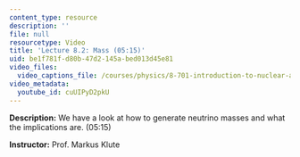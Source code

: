 ```yaml
---
content_type: resource
description: ''
file: null
resourcetype: Video
title: 'Lecture 8.2: Mass (05:15)'
uid: be1f781f-d80b-47d2-145a-bed013d45e81
video_files:
  video_captions_file: /courses/physics/8-701-introduction-to-nuclear-and-particle-physics-fall-2020/video-lectures/chapter-8.-neutrino-physics/lecture-8.2-mass-05-15/cuUIPyD2pkU.vtt
video_metadata:
  youtube_id: cuUIPyD2pkU
---
```


**Description:** We have a look at how to generate neutrino masses and what the implications are. (05:15)

**Instructor:** Prof. Markus Klute
